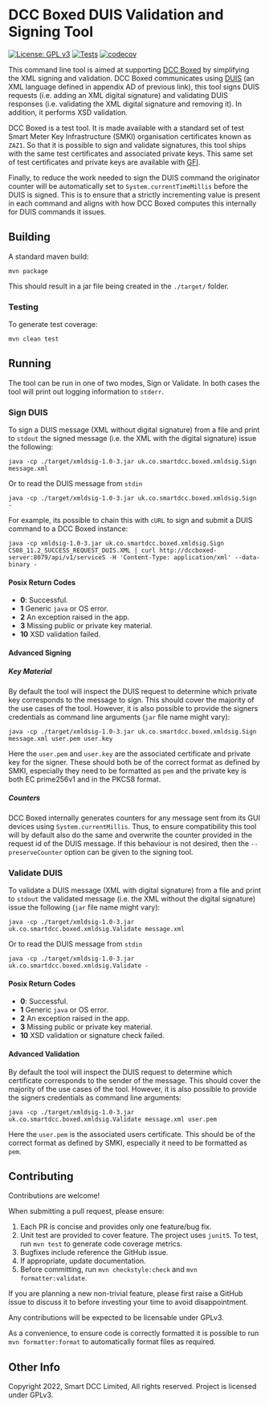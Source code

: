 # DCC Boxed DUIS Validation and Signing Tool

[![License: GPL v3](https://img.shields.io/badge/License-GPLv3-blue.svg)](https://www.gnu.org/licenses/gpl-3.0)
[![Tests](https://github.com/SmartDCCInnovation/dccboxed-signing-tool/actions/workflows/maven.yml/badge.svg?branch=main&event=push)](https://github.com/SmartDCCInnovation/dccboxed-signing-tool/actions/workflows/maven.yml)
[![codecov](https://codecov.io/gh/SmartDCCInnovation/dccboxed-signing-tool/branch/main/graph/badge.svg?token=LAEIG9E8UN)](https://codecov.io/gh/SmartDCCInnovation/dccboxed-signing-tool)

This command line tool is aimed at supporting [DCC Boxed][boxed] by simplifying
the XML signing and validation. DCC Boxed communicates using [DUIS][duis] (an
XML language defined in appendix AD of previous link), this tool signs DUIS
requests (i.e. adding an XML digital signature) and validating DUIS responses
(i.e. validating the XML digital signature and removing it). In addition, it
performs XSD validation.

DCC Boxed is a test tool. It is made available with a standard set of test Smart
Meter Key Infrastructure (SMKI) organisation certificates known as `ZAZ1`. So
that it is possible to sign and validate signatures, this tool ships with the
same test certificates and associated private keys. This same set of test
certificates and private keys are available with [GFI][gfi].

Finally, to reduce the work needed to sign the DUIS command the originator
counter will be automatically set to `System.currentTimeMillis` before the DUIS
is signed. This is to ensure that a strictly incrementing value is present in
each command and aligns with how DCC Boxed computes this internally for
DUIS commands it issues.

## Building

A standard maven build:

```
mvn package
```

This should result in a jar file being created in the `./target/` folder.

### Testing

To generate test coverage:

```
mvn clean test
```

## Running

The tool can be run in one of two modes, Sign or Validate. In both cases 
the tool will print out logging information to `stderr`.

### Sign DUIS

To sign a DUIS message (XML without digital signature) from a file and print to
`stdout` the signed message (i.e. the XML with the digital signature) issue the
following:

```
java -cp ./target/xmldsig-1.0-3.jar uk.co.smartdcc.boxed.xmldsig.Sign message.xml
```

Or to read the DUIS message from `stdin`

```
java -cp ./target/xmldsig-1.0-3.jar uk.co.smartdcc.boxed.xmldsig.Sign -
```

For example, its possible to chain this with `cURL` to sign and submit a DUIS
command to a DCC Boxed instance:

```
java -cp xmldsig-1.0-3.jar uk.co.smartdcc.boxed.xmldsig.Sign CS08_11.2_SUCCESS_REQUEST_DUIS.XML | curl http://dccboxed-server:8079/api/v1/serviceS -H 'Content-Type: application/xml' --data-binary -
```

#### Posix Return Codes

* **0**: Successful.
* **1** Generic `java` or OS error.
* **2** An exception raised in the app.
* **3** Missing public or private key material.
* **10** XSD validation failed. 

#### Advanced Signing

##### Key Material

By default the tool will inspect the DUIS request to determine which private key
corresponds to the message to sign. This should cover the majority of the use
cases of the tool. However, it is also possible to provide the signers
credentials as command line arguments (`jar` file name might vary):

```
java -cp ./target/xmldsig-1.0-3.jar uk.co.smartdcc.boxed.xmldsig.Sign message.xml user.pem user.key
```

Here the `user.pem` and `user.key` are the associated certificate and private
key for the signer. These should both be of the correct format as defined by
SMKI, especially they need to be formatted as `pem` and the private key is both
EC prime256v1 and in the PKCS8 format.

##### Counters

DCC Boxed internally generates counters for any message sent from its GUI
devices using `System.currentMillis`. Thus, to ensure compatibility this tool
will by default also do the same and overwrite the counter provided in the
request id of the DUIS message. If this behaviour is not desired, then the
`--preserveCounter` option can be given to the signing tool.

### Validate DUIS

To validate a DUIS message (XML with digital signature) from a file and print to
`stdout` the validated message (i.e. the XML without the digital signature)
issue the following (`jar` file name might vary):

```
java -cp ./target/xmldsig-1.0-3.jar uk.co.smartdcc.boxed.xmldsig.Validate message.xml
```

Or to read the DUIS message from `stdin`

```
java -cp ./target/xmldsig-1.0-3.jar uk.co.smartdcc.boxed.xmldsig.Validate -
```

#### Posix Return Codes

* **0**: Successful.
* **1** Generic `java` or OS error.
* **2** An exception raised in the app.
* **3** Missing public or private key material.
* **10** XSD validation or signature check failed. 

#### Advanced Validation

By default the tool will inspect the DUIS request to determine which certificate
corresponds to the sender of the message. This should cover the majority of the
use cases of the tool. However, it is also possible to provide the signers
credentials as command line arguments:

```
java -cp ./target/xmldsig-1.0-3.jar uk.co.smartdcc.boxed.xmldsig.Validate message.xml user.pem
```

Here the `user.pem` is the associated users certificate. This should be of the
correct format as defined by SMKI, especially it need to be formatted as `pem`. 

## Contributing

Contributions are welcome!

When submitting a pull request, please ensure:

  1. Each PR is concise and provides only one feature/bug fix.
  2. Unit test are provided to cover feature. The project uses `junit5`. To test,
     run `mvn test` to generate code coverage metrics.
  3. Bugfixes include reference the GitHub issue.
  4. If appropriate, update documentation.
  5. Before committing, run `mvn checkstyle:check` and `mvn formatter:validate`.

If you are planning a new non-trivial feature, please first raise a GitHub issue
to discuss it to before investing your time to avoid disappointment.

Any contributions will be expected to be licensable under GPLv3.

As a convenience, to ensure code is correctly formatted it is possible to run
`mvn formatter:format` to automatically format files as required.

## Other Info

Copyright 2022, Smart DCC Limited, All rights reserved. Project is licensed under GPLv3.

[boxed]: https://www.smartdcc.co.uk/our-smart-network/network-products-services/dcc-boxed/ "DCC Boxed"
[gfi]: https://www.smartdcc.co.uk/our-smart-network/network-products-services/gfi/ "GFI"
[duis]: https://smartenergycodecompany.co.uk/the-smart-energy-code-2/ "Smart Energy Code, see Appendix AD"
